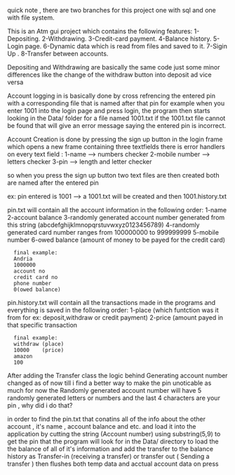 quick note , there are two branches for this project one with sql and one with file system.

This is an Atm gui project which contains the following features:
1-Depositing.
2-Withdrawing.
3-Credit-card payment.
4-Balance history.
5-Login page.
6-Dynamic data which is read from files and saved to it. 
7-Sigin Up .
8-Transfer between accounts.

Depositing and Withdrawing are basically the same code just some minor differences like the change of the withdraw button into deposit ad vice versa

Account logging in
is basically done by cross refrencing the entered pin with a corresponding file that is named after that pin
for example when you enter 1001 into the login page and press login, the program then starts looking in the Data/ folder for a file named 1001.txt
if the 1001.txt file cannot be found that will give an error message saying the entered pin is incorrect.

Account Creation
is done by pressing the sign up button in the login frame which opens a new frame containing three textfields 
there is error handlers on every text field :
        1-name            --> numbers checker
        2-mobile number   --> letters checker
        3-pin             --> length and letter checker
        
so when you press the sign up button two text files are then created both are named after the entered pin 

ex:
pin entered is 1001 --> a 1001.txt will be created and then 1001.history.txt

pin.txt will contain all the account information in the following order:
        1-name
        2-account balance
        3-randomly generated account number generated from this string (abcdefghijklmnopqrstuvwxyz0123456789)
        4-randomly generated card number ranges from 100000000 to 999999999
        5-mobile number
        6-owed balance (amount of money to be payed for the credit card)
      
      final example:
      Andria
      1000000
      account no
      credit card no
      phone number
      0(owed balance)
      
pin.history.txt will contain all the transactions made in the programs and everything is saved in the following order:
        1-place (which funtction was it from for ex: deposit,withdraw or credit payment)
        2-price (amount payed in that specific transaction
        
      final example:
      withdraw (place)
      10000    (price)
      amazon
      100
      
After adding  the Transfer class the logic behind Generating account number changed as of now till i find a better way to make the pin unoticable as much
for now the Randomly generated account number will have 5 randomly generated letters or numbers and the last 4 characters are your pin , why did i do that?

in order to find the pin.txt that conatins all of the info about the other account , it's name , account balance and etc. and load it into the application
by cutting the string (Account number) using substring(5,9) to get the pin that the program will look for in the Data/ directory to load the the balance 
of all of it's information and add the transfer to the balance history as Transfer-in (receiving a transfer) or transfer out ( Sending a transfer )
then flushes both temp data and acctual account data on press
